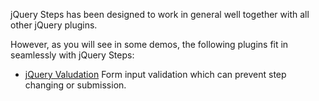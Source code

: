 jQuery Steps has been designed to work in general well together with all other jQuery plugins.

However, as you will see in some demos, the following plugins fit in seamlessly with jQuery Steps:

* [jQuery Valudation](https://github.com/jzaefferer/jquery-validation)
Form input validation which can prevent step changing or submission.